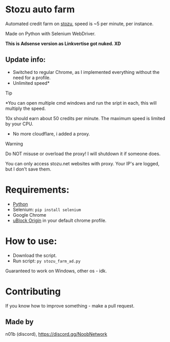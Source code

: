 # Stozu auto farm
Automated credit farm on [stozu](https://dash.stozu.net/), speed is ~5 per minute, per instance. 

Made on Python with Selenium WebDriver.

**This is Adsense version as Linkvertise got nuked. XD**
## Update info:
- Switched to regular Chrome, as I implemented everything without the need for a profile.
- Unlimited speed*
> [!TIP]
> *You can open multiple cmd windows and run the sript in each, this will multiply the speed.
>
> 10x should earn about 50 credits per minute. The maximum speed is limited by your CPU. 
- No more cloudflare, i added a proxy.
> [!WARNING]  
> Do NOT misuse or overload the proxy! I will shutdown it if someone does.
>
> You can only access stozu.net websites with proxy. Your IP's are logged, but I don't save them.
# Requirements:
- [Python](https://www.python.org/downloads/)
- Selenium: ```pip install selenium```
- Google Chrome
- [uBlock Origin](https://chromewebstore.google.com/detail/cjpalhdlnbpafiamejdnhcphjbkeiagm) in your default chrome profile.
# How to use:
- Download the script.
- Run script: ```py stozu_farm_ad.py```

Guaranteed to work on Windows, other os - idk.
# Contributing
If you know how to improve something - make a pull request.
## Made by
n01b (discord), https://discord.gg/NoobNetwork

